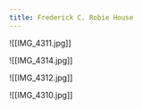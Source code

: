 ```yaml
---
title: Frederick C. Robie House
---
```



![[IMG_4311.jpg]]

![[IMG_4314.jpg]]

![[IMG_4312.jpg]]

![[IMG_4310.jpg]]


